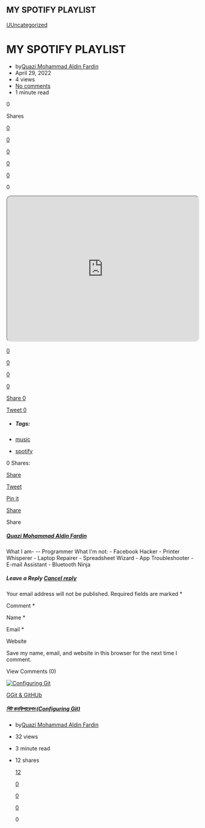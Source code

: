 ## MY SPOTIFY PLAYLIST

[UUncategorized](https://blog.aldinn.com/category/uncategorized/)

MY SPOTIFY PLAYLIST
===================

*   by[Quazi Mohammad Aldin Fardin](https://blog.aldinn.com/author/quazi-mohammad-aldin-fardin/)
*   April 29, 2022
*   4 views
*   [No comments](https://blog.aldinn.com/my-spotify-playlist/#respond)
*   1 minute read

[](https://res.cloudinary.com/aldinn/images/f_auto,q_auto/v1651233769/blog/Screenshot_13/Screenshot_13.png?_i=AA)

0

Shares

[0](https://www.facebook.com/sharer.php?u=https://bit.ly/3vSu59J)

[0](https://twitter.com/share?&text=MY%20SPOTIFY%20PLAYLIST&via=QuaziAldin&url=https://bit.ly/3vSu59J)

[0](https://pinterest.com/pin/create/bookmarklet/?url=https://blog.aldinn.com/my-spotify-playlist/&media=https://blog.aldinn.com/wp-content/uploads/2022/04/Screenshot_13-1024x575.png)

[0](https://blog.aldinn.com/cdn-cgi/l/email-protection#c1feb2b4a3aba4a2b5fc8c98e4f3f192918e95888798e4f3f1918d80988d889295e7a3aea5b8fc8c98e4f3f192918e95888798e4f3f1918d80988d889295e4f3f1a9b5b5b1b2fbeeeea3a8b5efadb8eef2b792b4f4f88b)

[0](https://www.linkedin.com/shareArticle?mini=true&url=https://bit.ly/3vSu59J)

0

<iframe style="border-radius:12px" width="100%" height="380" src="https://open.spotify.com/embed/playlist/1O178Hi5F5gIWXqL4iGlOZ?si=dab07589f71542e5&amp;utm_source=oembed"></iframe>

[0](https://www.facebook.com/sharer.php?t=--SHARETEXT--&u=https://bit.ly/3vSu59J)

[0](https://twitter.com/share?text=--SHARETEXT--&url=https://bit.ly/3vSu59J)

[0](https://pinterest.com/pin/create/bookmarklet/?description=--SHARETEXT--&url=https://blog.aldinn.com/my-spotify-playlist/&media=https://blog.aldinn.com/wp-content/uploads/2022/04/Screenshot_13-1024x575.png)

[0](https://blog.aldinn.com/cdn-cgi/l/email-protection#526d212730383731266f1f0b77606201021d061b140b776062021e130b1e1b010674303d362b6f7f7f011a13001706170a067f7f7760623a26262221687d7d303b267c3e2b7d61240127676b18)

[Share 0](https://www.facebook.com/sharer.php?t=--SHARETEXT--&u=https://bit.ly/3vSu59J)

[Tweet 0](https://twitter.com/share?text=--SHARETEXT--&url=https://bit.ly/3vSu59J)

*   ##### Tags:
    
*   [music](https://blog.aldinn.com/tag/music/)
*   [spotify](https://blog.aldinn.com/tag/spotify/)

0 Shares:

[Share](https://www.facebook.com/sharer.php?u=https://bit.ly/3vSu59J)

[Tweet](https://twitter.com/share?&text=MY%20SPOTIFY%20PLAYLIST&via=QuaziAldin&url=https://bit.ly/3vSu59J)

[Pin it](https://pinterest.com/pin/create/bookmarklet/?url=https://blog.aldinn.com/my-spotify-playlist/&media=https://blog.aldinn.com/wp-content/uploads/2022/04/Screenshot_13-1024x575.png)

[Share](https://www.linkedin.com/shareArticle?mini=true&url=https://bit.ly/3vSu59J)

Share

[](https://blog.aldinn.com/author/quazi-mohammad-aldin-fardin/)

##### [Quazi Mohammad Aldin Fardin](https://blog.aldinn.com/author/quazi-mohammad-aldin-fardin/)

What I am- -- Programmer What I'm not: - Facebook Hacker - Printer Whisperer - Laptop Repairer - Spreadsheet Wizard - App Troubleshooter - E-mail Assistant - Bluetooth Ninja

[](http://aldinn.com/)

[](https://www.facebook.com/Taraldinn/)

[](https://twitter.com/Taraldinn)

[](https://www.instagram.com/programmerfardin/)

[](https://www.pinterest.com/profardin/)

[](https://soundcloud.com/quazi-md-aldin-fardin)

[](https://open.spotify.com/user/31sxp225m2swv2o3jq26ongkfdva)

[](https://github.com/Taraldinn)

[](https://www.linkedin.com/in/quazidev/)

##### Leave a Reply [Cancel reply](https://blog.aldinn.com/my-spotify-playlist/#respond)

Your email address will not be published. Required fields are marked \*

Comment \*

Name \*

Email \*

Website

Save my name, email, and website in this browser for the next time I comment.

View Comments (0)

[![Configuring Git](https://cdn.hashnode.com/res/hashnode/image/upload/v1656764904592/UKUc-r8Ri.png)](https://blog.aldinn.com/configuring-git/)

[GGit & GitHUb](https://blog.aldinn.com/category/programming/git-github/)

##### [গিট কনফিগারেশন (Configuring Git)](https://blog.aldinn.com/configuring-git/)

*   by[Quazi Mohammad Aldin Fardin](https://blog.aldinn.com/author/quazi-mohammad-aldin-fardin/)
*   32 views
*   3 minute read
*   12 shares
    
    [12](https://www.facebook.com/sharer.php?u=https://bit.ly/3xRL3Hy)
    
    [0](https://twitter.com/share?&text=%E0%A6%97%E0%A6%BF%E0%A6%9F%20%E0%A6%95%E0%A6%A8%E0%A6%AB%E0%A6%BF%E0%A6%97%E0%A6%BE%E0%A6%B0%E0%A7%87%E0%A6%B6%E0%A6%A8%20%28Configuring%20Git%29&via=QuaziAldin&url=https://bit.ly/3xRL3Hy)
    
    [0](https://pinterest.com/pin/create/bookmarklet/?url=https://blog.aldinn.com/configuring-git/&media=https://res.cloudinary.com/aldinn/images/f_auto,q_auto/v1655325889/blog/Git-Github-5/Git-Github-5.png?_i=AA)
    
    [0](https://www.linkedin.com/shareArticle?mini=true&url=https://bit.ly/3xRL3Hy)
    
    0